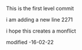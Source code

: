 This is the  first level commit

i am adding a new line 2271


i hope this creates a monflict

modified -16-02-22
